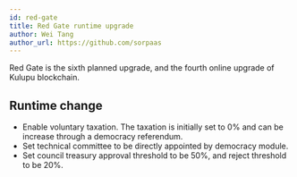 ```yaml
---
id: red-gate
title: Red Gate runtime upgrade
author: Wei Tang
author_url: https://github.com/sorpaas
---
```


Red Gate is the sixth planned upgrade, and the fourth online upgrade of Kulupu blockchain.

## Runtime change

* Enable voluntary taxation. The taxation is initially set to 0% and
  can be increase through a democracy referendum.
* Set technical committee to be directly appointed by democracy
  module.
* Set council treasury approval threshold to be 50%, and reject
  threshold to be 20%.
